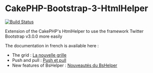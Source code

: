 CakePHP-Bootstrap-3-HtmlHelper
==============================

[![Build Status](https://travis-ci.org/KinderGouello/CakePHP-Bootstrap-3-HtmlHelper.svg?branch=master)](https://travis-ci.org/KinderGouello/CakePHP-Bootstrap-3-HtmlHelper)

Extension of the CakePHP's HtmlHelper to use the framework Twitter Bootstrap v3.0.0 more easily

The documentation in french is available here :

* The grid : [La nouvelle grille](http://webandcow.com/Page/Ressources/32/CakePHP-et-Twitter-Bootstrap-7 "La nouvelle grille")
* Push and pull : [Push et pull](http://webandcow.com/Page/Ressources/33/CakePHP-et-Twitter-Bootstrap-8 "Push et pull")
* New features of BsHelper : [Nouveautés du BsHelper](http://webandcow.com/Page/Ressources/37/Bootstrap-et-CakePHP-10 "Nouveautés du BsHelper")
